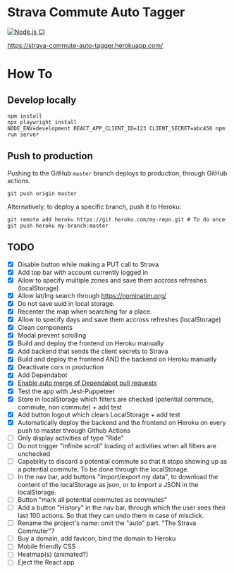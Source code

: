 # Strava Commute Auto Tagger

[![Node.js CI](https://github.com/rpellerin/commute-auto-tagger/actions/workflows/tests-and-deploy.yml/badge.svg?branch=master)](https://github.com/rpellerin/commute-auto-tagger/actions/workflows/tests-and-deploy.yml)

https://strava-commute-auto-tagger.herokuapp.com/

# How To

## Develop locally

```shell
npm install
npx playwright install
NODE_ENV=development REACT_APP_CLIENT_ID=123 CLIENT_SECRET=abc456 npm run server
```

## Push to production

Pushing to the GitHub `master` branch deploys to production, through GitHub actions.

```shell
git push origin master
```

Alternatively, to deploy a specific branch, push it to Heroku:

```shell
git remote add heroku https://git.heroku.com/my-repo.git # To do once
git push heroku my-branch:master
```

## TODO

- [x] Disable button while making a PUT call to Strava
- [x] Add top bar with account currently logged in
- [x] Allow to specify multiple zones and save them accross refreshes (localStorage)
- [x] Allow lat/lng search through https://nominatim.org/
- [x] Do not save uuid in local storage.
- [x] Recenter the map when searching for a place.
- [x] Allow to specify days and save them accross refreshes (localStorage)
- [x] Clean components
- [x] Modal prevent scrolling
- [x] Build and deploy the frontend on Heroku manually
- [x] Add backend that sends the client secrets to Strava
- [x] Build and deploy the frontend AND the backend on Heroku manually
- [x] Deactivate cors in production
- [x] Add Dependabot
- [x] [Enable auto merge of Dependabot pull requests](https://docs.github.com/en/code-security/supply-chain-security/keeping-your-dependencies-updated-automatically/automating-dependabot-with-github-actions#enable-auto-merge-on-a-pull-request)
- [x] Test the app with Jest-Puppeteer
- [x] Store in localStorage which filters are checked (potential commute, commute, non commute) + add test
- [x] Add button logout which clears LocalStorage + add test
- [x] Automatically deploy the backend and the frontend on Heroku on every push to master through Github Actions
- [ ] Only display activities of type "Ride"
- [ ] Do not trigger "infinite scroll" loading of activities when all filters are unchecked
- [ ] Capability to discard a potential commute so that it stops showing up as a potential commute. To be done through the localStorage.
- [ ] In the nav bar, add buttons "Import/export my data", to download the content of the localStorage as json, or to import a JSON in the localStorage.
- [ ] Button "mark all potential commutes as commutes"
- [ ] Add a button "History" in the nav bar, through which the user sees their last 100 actions. So that they can undo them in case of misclick.
- [ ] Rename the project's name: omit the "auto" part. "The Strava Commuter"?
- [ ] Buy a domain, add favicon, bind the domain to Heroku
- [ ] Mobile friendly CSS
- [ ] Heatmap(s) (animated?)
- [ ] Eject the React app
